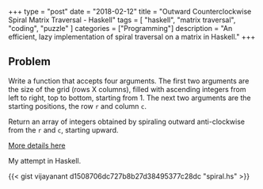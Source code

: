 +++
type = "post"
date = "2018-02-12"
title = "Outward Counterclockwise Spiral Matrix Traversal - Haskell"
tags = [ 
  "haskell",
  "matrix traversal",
  "coding",
  "puzzle"
]
categories = ["Programming"]
description = "An efficient, lazy implementation of spiral traversal on a matrix in Haskell." 
+++

## Problem

Write a function that accepts four arguments. The first two arguments are the size of the grid (rows X columns), filled with ascending integers from left to right, top to bottom, starting from 1. The next two arguments are the starting positions, the row `r` and column `c`.

Return an array of integers obtained by spiraling outward anti-clockwise from the `r` and `c`, starting upward.

[More details here](http://us2.campaign-archive1.com/?u=cadc6c448cd083a0aeed7f864&id=a6856ac71e&e=7cfe3ee063)


My attempt in Haskell.

{{< gist vijayanant d1508706dc727b8b27d38495377c28dc "spiral.hs" >}}
